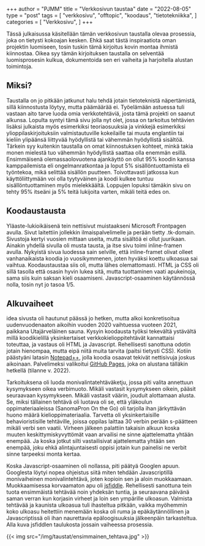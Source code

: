 +++
author = "PJMM"
title = "Verkkosivun taustaa"
date = "2022-08-05"
type = "post"
tags = [
    "verkkosivu",
    "offtopic",
    "koodaus",
    "tietotekniikka",
    ]
categories = [
    "Verkkosivu",
]
+++

Tässä julkaisussa käsitellään tämän verkkosivun taustalla olevaa prosessia, joka on tietysti kokoajan kesken. Ehkä saat tästä inspiraatiota oman projektin luomiseen, tosin tuskin tämä kirjoitus kovin montaa ihmistä kiinnostaa. Oikea syy tämän kirjoituksen taustalla on selventää luomisprosesin kulkua, dokumentoida sen eri vaiheita ja harjoitella alustan toimintoja. 

## Miksi?

Taustalla on jo pitkään jatkunut halu tehdä jotain tietoteknistä näpertämistä, sillä kiinnostusta löytyy, mutta päämäärää ei. Työelämään astuessa tuli vastaan aito tarve luoda omia verkkotehtäviä, josta tämä projekti on saanut alkunsa. Lopulta syntyi tämä sivu jolla nyt olet, jossa on tarkoitus tehtävien lisäksi julkaista myös esimerkiksi teoriaosuuksia ja vinkkejä esimerkiksi ylioppilaskirjoituksiin valmistautuville kokeilaille tai muuta englantiin tai kieliin ylipäänsä liittyvää hyödyllistä tai vähemmän hyödyllistä sisältöä. Tärkein syy kuitenkin taustalla on omat kiinnostuksen kohteet, minkä takia monen mielestä tuo vähemmän hyödyllistä saattaa olla enemmän esillä. Ensimmäisenä olemassaolovuotena ajankäyttö on ollut 95% koodin kanssa kamppailemista eli ongelmanratkontaa ja loput 5% sisällöntuottamista eli työntekoa, mikä selittää sisällön puutteen. Toivottavasti jatkossa kun käyttöliittymään voi olla tyytyväinen ja koodi kulkee tuntuu sisällöntuottaminen myös mielekkäältä. Loppujen lopuksi tämäkin sivu on tehty 95% itseäni ja 5% teitä lukijoita varten, mikäli teitä edes on. 

## Koodaustausta

Yläaste-lukioikäisenä tein nettisivut muistaakseni Microsoft Frontpagen avulla. Sivut laitettiin jollekkin ilmaispalvelimelle ja perään tietty .tk-domain. Sivustoja kertyi vuosien mittaan useita, mutta sisältöä ei ollut juurikaan. Ainakin yhdellä sivulla oli musta tausta, ja itse sivu toimi inline-framen avulla. Nykyistä sivua luodessa sain selville, että inline-framet olivat olleet vanhanaikaista koodia jo vuosikymmenen, joten hyväksi koettu ulkoasua sai vaihtua. Koodaustaustaa siis oli, mutta lähes olemattomasti. HTML ja CSS oli sillä tasolla että osasin hyvin lukea sitä, mutta tuottaminen vaati apukeinoja, sama siis kuin saksan kieli osaamiseni. Javascript-osaaminen käytännössä nolla, tosin nyt jo tasoa 1/5. 

## Alkuvaiheet

idea sivusta oli hautunut päässä jo hetken, mutta alkoi konkretisoitua uudenvuodenaaton aikoihin vuoden 2020 vaihtuessa vuoteen 2021, paikkana Utajärveläinen sauna. Kysyin koodausta työksi tekevältä ystävältä millä koodikielillä yksinkertaiset verkkokielioppitehtävät kannattaisi toteuttaa, ja vastaus oli HTML ja Javascript. Rehellisesti sanottuna odotin jotain hienompaa, mutta eipä niitä muita tarvita (paitsi tietysti CSS). Kotiin päästyäni latasin [Notepad++](https://notepad-plus-plus.org/), jolla koodia osaavat tekivät nettisivuja joskus aikoinaan. Palvelimeksi valikoitui [GitHub Pages](https://pages.github.com/), joka on alustana tälläkin hetkellä (tilanne v. 2022). 

Tarkoituksena oli luoda monivalintatehtäväketju, jossa piti valita annettuun kysymykseen oikea verbimuoto. Mikäli vastasit kysymykseen oikein, pääsit seuraavaan kysymykseen. Mikäli vastasit väärin, jouduit alottamaan alusta. Se, miksi tällainen tehtävä oli luotava oli se, että yläkoulun oppimateriaaleissa (SanomaPron On the Go) oli tarjolla ihan järkyttävän huono määrä kielioppimateriaalia. Tarvetta oli yksinkertaisille behavioristisille tehtäville, joissa oppilas laittaa 30 verbin perään s-päätteen mikäli verbi sen vaatii. Virheen jälkeen palattiin takaisin alkuun koska muuten keskittymiskyvyttömät vaan arvailisi ne sinne ajattelematta yhtään enempää. Ja koska jotkut silti vastailisivat ajattelematta yhtään sen enempää, joku ehkä alintajuntaisesti oppisi jotain kun painelisi ne verbit sinne tarpeeksi monta kertaa. 

Koska Javascript-osaaminen oli nollassa, piti päätyä Googlen apuun. Googlesta löytyi nopea ohjeistus siitä miten tehdään Javascriptillä monivaiheinen monivalintehtävä, joten kopioin sen ja aloin muokkaamaan. Muokkaamisessa korvaamaton apu oli [jsfiddle](https://jsfiddle.net/). Rehellisesti sanottuna tein tuota ensimmäistä tehtävää noin yhdeksän tuntia, ja seuraavana päivänä saman verran kun korjasin virheet ja loin sen ympärille ulkoasun. Valmista tehtävää ja kaunista ulkoasua tuli ihasteltua pitkään, vaikka myöhemmin koko ulkoasu heitettiin menemään koska oli ruma ja epäkäytännöllinen ja Javascriptissä oli ihan naurettavia epäloogisuuksia jälkeenpäin tarkasteltua. Alla kuva jsfiddlen taulukosta jossain vaiheessa prosessia.

{{< img src="/img/taustat/ensimmainen_tehtava.jpg" >}}

